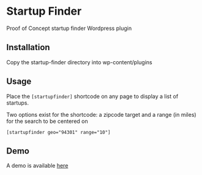Startup Finder
==============

Proof of Concept startup finder Wordpress plugin

## Installation
Copy the startup-finder directory into wp-content/plugins

## Usage
Place the `[startupfinder]` shortcode on any page to display a list of startups.

Two options exist for the shortcode: a zipcode target and a range (in miles) for the search to be centered on

`[startupfinder geo="94301" range="10"]`

## Demo
A demo is available [here](http://adgodev.com/wp/startup-finder/)